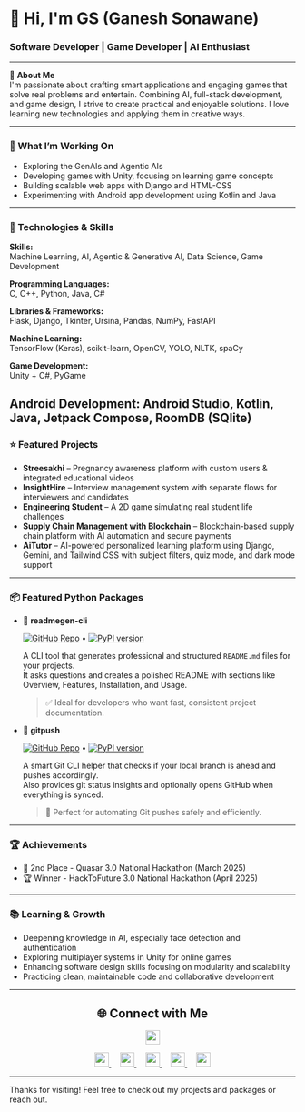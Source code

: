 # 👋 Hi, I'm GS (Ganesh Sonawane)

### Software Developer | Game Developer | AI Enthusiast 


---

🚀 **About Me**  
I'm passionate about crafting smart applications and engaging games that solve real problems and entertain. Combining AI, full-stack development, and game design, I strive to create practical and enjoyable solutions. I love learning new technologies and applying them in creative ways.

---

### 🎯 What I’m Working On

- Exploring the GenAIs and Agentic AIs  
- Developing games with Unity, focusing on learning game concepts  
- Building scalable web apps with Django and HTML-CSS 
- Experimenting with Android app development using Kotlin and Java  

---

### 🔧 Technologies & Skills

**Skills:**  
Machine Learning, AI, Agentic & Generative AI, Data Science, Game Development

**Programming Languages:**  
C, C++, Python, Java, C#

**Libraries & Frameworks:**  
Flask, Django, Tkinter, Ursina, Pandas, NumPy, FastAPI

**Machine Learning:**  
TensorFlow (Keras), scikit-learn, OpenCV, YOLO, NLTK, spaCy

**Game Development:**  
Unity + C#, PyGame

**Android Development:** 
Android Studio, Kotlin, Java, Jetpack Compose, RoomDB (SQlite)
---

### ⭐ Featured Projects

- **Streesakhi** – Pregnancy awareness platform with custom users & integrated educational videos  
- **InsightHire** – Interview management system with separate flows for interviewers and candidates  
- **Engineering Student** – A 2D game simulating real student life challenges  
- **Supply Chain Management with Blockchain** – Blockchain-based supply chain platform with AI automation and secure payments  
- **AiTutor** – AI-powered personalized learning platform using Django, Gemini, and Tailwind CSS with subject filters, quiz mode, and dark mode support  

---
### 📦 Featured Python Packages

- 🔹 **readmegen-cli**
  
  [![GitHub Repo](https://img.shields.io/badge/GitHub-readmegen-blue?logo=github)](https://github.com/inevitablegs/readmegen-cli) • [![PyPI version](https://img.shields.io/pypi/v/readmegen-cli.svg)](https://pypi.org/project/readmegen-cli/)
  
  A CLI tool that generates professional and structured `README.md` files for your projects.  
  It asks questions and creates a polished README with sections like Overview, Features, Installation, and Usage.  
  > ✅ Ideal for developers who want fast, consistent project documentation.

- 🔹 **gitpush**
  
  [![GitHub Repo](https://img.shields.io/badge/GitHub-gitpush-blue?logo=github)](https://github.com/inevitablegs/gitpush) • [![PyPI version](https://img.shields.io/pypi/v/gitpush-tool.svg)](https://pypi.org/project/gitpush-tool)
  
  A smart Git CLI helper that checks if your local branch is ahead and pushes accordingly.  
  Also provides git status insights and optionally opens GitHub when everything is synced.  
  > 🚀 Perfect for automating Git pushes safely and efficiently.

---

### 🏆 Achievements

- 🥈 2nd Place - Quasar 3.0 National Hackathon (March 2025) 
- 🏆 Winner - HackToFuture 3.0 National Hackathon (April 2025)
  
---

### 📚 Learning & Growth

- Deepening knowledge in AI, especially face detection and authentication  
- Exploring multiplayer systems in Unity for online games  
- Enhancing software design skills focusing on modularity and scalability  
- Practicing clean, maintainable code and collaborative development

---  

<h2 align="center">🌐 Connect with Me</h2>

<p align="center">
  <a href="mailto:sonawaneganu3101@gmail.com">
    <img src="https://img.shields.io/badge/Email-Send-blue?logo=gmail" height="25" />
  </a>
</p>

<p align="center">
  <a href="https://www.linkedin.com/in/inevitable-gs">
    <img src="https://img.shields.io/badge/LinkedIn-Connect-blue?logo=linkedin" height="25" />
  </a>&nbsp;&nbsp;&nbsp;
  
  <a href="https://www.instagram.com/the_inevitable_gs">
    <img src="https://img.shields.io/badge/Instagram-Follow-E4405F?logo=instagram&logoColor=white" height="25" />
  </a>&nbsp;&nbsp;&nbsp;
  
  <a href="https://x.com/inevitable_gs">
    <img src="https://img.shields.io/badge/X-Follow-1DA1F2?logo=twitter&logoColor=white" height="25" />
  </a>&nbsp;&nbsp;&nbsp;
  
  <a href="https://leetcode.com/inevitable_gs">
    <img src="https://img.shields.io/badge/LeetCode-Visit-orange?logo=leetcode" height="25" />
  </a>&nbsp;&nbsp;&nbsp;
  
  <a href="https://github.com/inevitablegs">
    <img src="https://img.shields.io/badge/GitHub-Follow-black?logo=github" height="25" />
  </a>
</p>

---


Thanks for visiting! Feel free to check out my projects and packages or reach out. 
